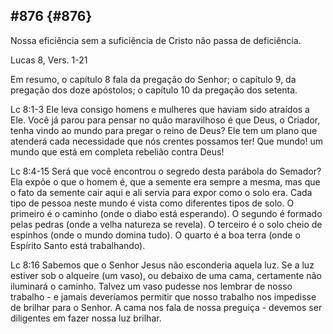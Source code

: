 ## #876 {#876}

Nossa eficiência sem a suficiência de Cristo não passa de deficiência.

Lucas 8, Vers. 1-21

Em resumo, o capítulo 8 fala da pregação do Senhor; o capítulo 9, da pregação dos doze apóstolos; o capítulo 10 da pregação dos setenta.

Lc 8:1-3 Ele leva consigo homens e mulheres que haviam sido atraídos a Ele. Você já parou para pensar no quão maravilhoso é que Deus, o Criador, tenha vindo ao mundo para pregar o reino de Deus? Ele tem um plano que atenderá cada necessidade que nós crentes possamos ter! Que mundo! um mundo que está em completa rebelião contra Deus!

Lc 8:4-15 Será que você encontrou o segredo desta parábola do Semador? Ela expõe o que o homem é, que a semente era sempre a mesma, mas que o fato da semente cair aqui e ali servia para expor como o solo era. Cada tipo de pessoa neste mundo é vista como diferentes tipos de solo. O primeiro é o caminho (onde o diabo está esperando). O segundo é formado pelas pedras (onde a velha natureza se revela). O terceiro é o solo cheio de espinhos (onde o mundo domina tudo). O quarto é a boa terra (onde o Espírito Santo está trabalhando).

Lc 8:16 Sabemos que o Senhor Jesus não esconderia aquela luz. Se a luz estiver sob o alqueire (um vaso), ou debaixo de uma cama, certamente não iluminará o caminho. Talvez um vaso pudesse nos lembrar de nosso trabalho - e jamais deveríamos permitir que nosso trabalho nos impedisse de brilhar para o Senhor. A cama nos fala de nossa preguiça - devemos ser diligentes em fazer nossa luz brilhar.